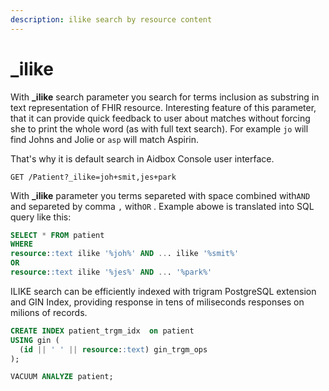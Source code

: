 ```yaml
---
description: ilike search by resource content
---
```


# \_ilike

With **\_ilike** search parameter you search for terms inclusion as substring  in text representation of FHIR resource. Interesting feature of this parameter, that it can provide quick feedback to user about matches without forcing she to print the whole word (as with full text search). For example `jo` will find Johns and Jolie or `asp` will match Aspirin.

That's why it is default search in Aidbox Console user interface.

```
GET /Patient?_ilike=joh+smit,jes+park
```

With **\_ilike** parameter you terms separeted with space combined with`AND` and separeted by comma `,` with`OR` . Example abowe is translated into SQL query like this:

```sql
SELECT * FROM patient
WHERE
resource::text ilike '%joh%' AND ... ilike '%smit%'
OR
resource::text ilike '%jes%' AND ... '%park%'
```

ILIKE search can be efficiently indexed with trigram PostgreSQL extension and GIN Index, providing response in tens of miliseconds responses on milions of records.

```sql
CREATE INDEX patient_trgm_idx  on patient
USING gin (
  (id || ' ' || resource::text) gin_trgm_ops
);

VACUUM ANALYZE patient;
```
